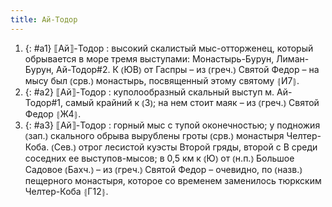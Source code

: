 ```yaml
---
title: Ай-Тодор
---
```


1. {: #a1} ⟦Ай⟧-Тодор
: высокий скалистый мыс-отторженец, который обрывается в море тремя выступами: Монастырь-Бурун, Лиман-Бурун, Ай-Тодор#2. К ⦅ЮВ⦆ от Гаспры – из ⦅греч.⦆ Святой Федор – на мысу был ⦅срв.⦆ монастырь, посвященный этому святому ⦃И7⦄.
2. {: #a2} ⟦Ай⟧-Тодор
: куполообразный скальный выступ м. Ай-Тодор#1, самый крайний к ⦅З⦆; на нем стоит маяк – из ⦅греч.⦆ Святой Федор ⦃Ж4⦄.
3. {: #a3} ⟦Ай⟧-Тодор
: горный мыс с тупой оконечностью; у подножия ⦅зап.⦆ скального обрыва вырублены гроты ⦅срв.⦆ монастыря Челтер-Коба. ⦅Сев.⦆ отрог лесистой куэсты Второй гряды, второй с В среди соседних ее выступов-мысов; в 0,5 км к ⦅Ю⦆ от ⦅н.п.⦆ Большое Садовое ⦅Бахч.⦆ – из ⦅греч.⦆ Святой Федор – очевидно, по ⦅назв.⦆ пещерного монастыря, которое со временем заменилось тюркским Челтер-Коба ⦃Г12⦄.
